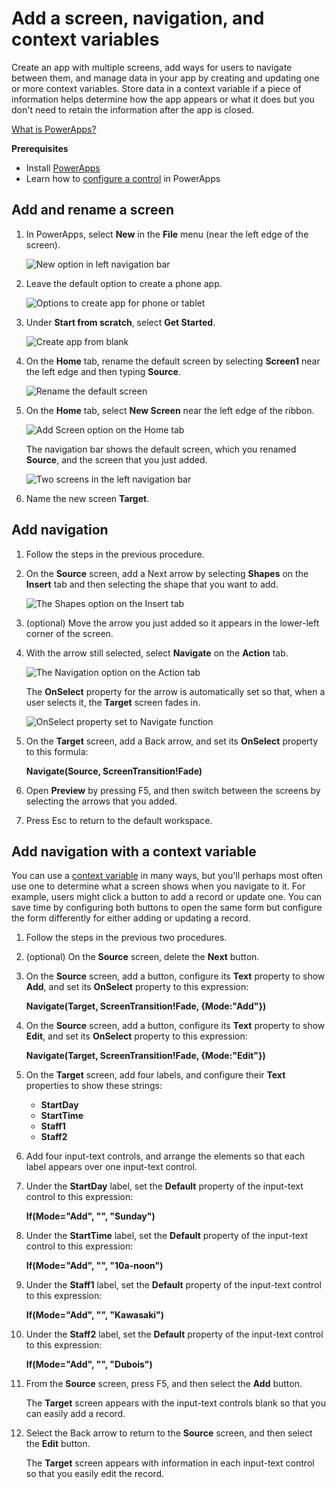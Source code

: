 <properties
	pageTitle="Add a screen, navigation, and a context variable | Microsoft PowerApps"
	description="In PowerApps, add a screen to an app, arrows to open one screen from another, and a context variable to track information between screens."
	services=""
	suite="powerapps"
	documentationCenter="na"
	authors="AFTOwen"
	manager="dwrede"
	editor=""
	tags=""/>

<tags
   ms.service="powerapps"
   ms.devlang="na"
   ms.topic="article"
   ms.tgt_pltfrm="na"
   ms.workload="na"
   ms.date="10/21/2015"
   ms.author="anneta"/>

# Add a screen, navigation, and context variables #

Create an app with multiple screens, add ways for users to navigate between them, and manage data in your app by creating and updating one or more context variables. Store data in a context variable if a piece of information helps determine how the app appears or what it does but you don't need to retain the information after the app is closed.

[What is PowerApps?](https://aka.ms/pamktg)

**Prerequisites**

- Install [PowerApps](http://aka.ms/powerappsinstall)
- Learn how to [configure a control](get-started-test-drive.md#configure-a-control) in PowerApps

## Add and rename a screen ##
1. In PowerApps, select **New** in the **File** menu (near the left edge of the screen).

	![New option in left navigation bar](./media/add-screen-context-variables/file-new.jpg)

1. Leave the default option to create a phone app.

	![Options to create app for phone or tablet](./media/add-screen-context-variables/create-phone-app.jpg)

1. Under **Start from scratch**, select **Get Started**.

	![Create app from blank](./media/add-screen-context-variables/blank-app.jpg)

1. On the **Home** tab, rename the default screen by selecting **Screen1** near the left edge and then typing **Source**.

	![Rename the default screen](./media/add-screen-context-variables/name-source-screen.jpg)

1. On the **Home** tab, select **New Screen** near the left edge of the ribbon.

	![Add Screen option on the Home tab](./media/add-screen-context-variables/add-screen.jpg)

	The navigation bar shows the default screen, which you renamed **Source**, and the screen that you just added.

	![Two screens in the left navigation bar](./media/add-screen-context-variables/two-screens-in-nav.jpg)

1. Name the new screen **Target**.

## Add navigation ##
1. Follow the steps in the previous procedure.

1. On the **Source** screen, add a Next arrow by selecting **Shapes** on the **Insert** tab and then selecting the shape that you want to add.

	![The Shapes option on the Insert tab](./media/add-screen-context-variables/add-next-arrow.jpg)

1. (optional) Move the arrow you just added so it appears in the lower-left corner of the screen.

1. With the arrow still selected, select **Navigate** on the **Action** tab.

	![The Navigation option on the Action tab](./media/add-screen-context-variables/action-navigate.jpg)

	The **OnSelect** property for the arrow is automatically set so that, when a user selects it, the **Target** screen fades in.

	![OnSelect property set to Navigate function](./media/add-screen-context-variables/onselect-default.jpg)

1. On the **Target** screen, add a Back arrow, and set its **OnSelect** property to this formula:

	**Navigate(Source, ScreenTransition!Fade)**

1. Open **Preview** by pressing F5, and then switch between the screens by selecting the arrows that you added.

1. Press Esc to return to the default workspace.

## Add navigation with a context variable ##

You can use a [context variable](working-with-variables.md) in many ways, but you'll perhaps most often use one to determine what a screen shows when you navigate to it. For example, users might click a button to add a record or update one. You can save time by configuring both buttons to open the same form but configure the form differently for either adding or updating a record.

1. Follow the steps in the previous two procedures.

1. (optional) On the **Source** screen, delete the **Next** button.

1. On the **Source** screen, add a button, configure its **Text** property to show **Add**, and set its **OnSelect** property to this expression:

	**Navigate(Target, ScreenTransition!Fade, {Mode:"Add"})**

1. On the **Source** screen, add a button, configure its **Text** property to show **Edit**, and set its **OnSelect** property to this expression:

	**Navigate(Target, ScreenTransition!Fade, {Mode:"Edit"})**

1. On the **Target** screen, add four labels, and configure their **Text** properties to show these strings:

	- **StartDay**
	- **StartTime**
	- **Staff1**
	- **Staff2**

1. Add four input-text controls, and arrange the elements so that each label appears over one input-text control.

1. Under the **StartDay** label, set the **Default** property of the input-text control to this expression:

	**If(Mode="Add", "", "Sunday")**

1. Under the **StartTime** label, set the **Default** property of the input-text control to this expression:

	**If(Mode="Add", "", "10a-noon")**

1. Under the **Staff1** label, set the **Default** property of the input-text control to this expression:

	**If(Mode="Add", "", "Kawasaki")**

1. Under the **Staff2** label, set the **Default** property of the input-text control to this expression:

	**If(Mode="Add", "", "Dubois")**

1. From the **Source** screen, press F5, and then select the **Add** button.

	The **Target** screen appears with the input-text controls blank so that you can easily add a record.

1. Select the Back arrow to return to the **Source** screen, and then select the **Edit** button.

	The **Target** screen appears with information in each input-text control so that you easily edit the record.
